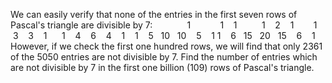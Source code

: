   We can easily verify that none of the entries in the first seven rows of Pascal's triangle are divisible by 7:      &nbsp;  &nbsp;  &nbsp;  &nbsp;  &nbsp;  &nbsp;  &nbsp;1      &nbsp;  &nbsp;  &nbsp;  &nbsp;  &nbsp;  &nbsp;1  &nbsp;  &nbsp;1      &nbsp;  &nbsp;  &nbsp;  &nbsp;  &nbsp;1  &nbsp;  &nbsp;2  &nbsp;  &nbsp;1      &nbsp;  &nbsp;  &nbsp;  &nbsp;1  &nbsp;  &nbsp;3  &nbsp;  &nbsp;3  &nbsp;  &nbsp;1      &nbsp;  &nbsp;  &nbsp;1  &nbsp;  &nbsp;4  &nbsp;  &nbsp;6  &nbsp;  &nbsp;4  &nbsp;  &nbsp;1      &nbsp;  &nbsp;1  &nbsp;  &nbsp;5  &nbsp;  10  &nbsp;  10  &nbsp;  &nbsp;5  &nbsp;  &nbsp;1      1  &nbsp;  &nbsp;6  &nbsp;  15  &nbsp;  20  &nbsp;  15  &nbsp;  &nbsp;6  &nbsp;  &nbsp;1      However, if we check the first one hundred rows, we will find that only 2361 of the 5050 entries are not divisible by 7.    Find the number of entries which are not divisible by 7 in the first one billion (109) rows of Pascal's triangle.  